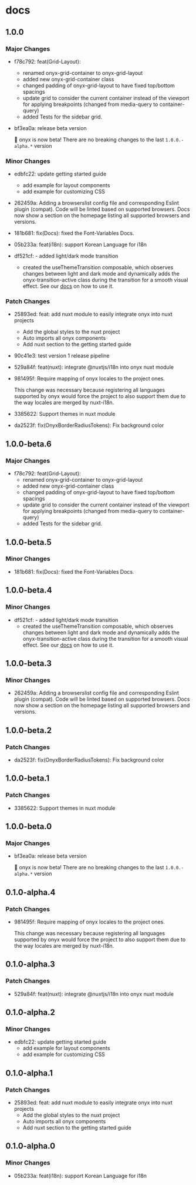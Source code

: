 # docs

## 1.0.0

### Major Changes

- f78c792: feat(Grid-Layout):
  - renamed onyx-grid-container to onyx-grid-layout
  - added new onyx-grid-container class
  - changed padding of onyx-grid-layout to have fixed top/bottom spacings
  - update grid to consider the current container instead of the viewport for applying breakpoints (changed from media-query to container-query)
  - added Tests for the sidebar grid.

- bf3ea0a: release beta version

  🎉 onyx is now beta! There are no breaking changes to the last `1.0.0.-alpha.*` version

### Minor Changes

- edbfc22: update getting started guide
  - add example for layout components
  - add example for customizing CSS

- 262459a: Adding a browserslist config file and corresponding Eslint plugin (compat). Code will be linted based on supported browsers. Docs now show a section on the homepage listing all supported browsers and versions.
- 181b681: fix(Docs): fixed the Font-Variables Docs.
- 05b233a: feat(i18n): support Korean Language for i18n
- df521cf: - added light/dark mode transition
  - created the useThemeTransition composable, which observes changes between light and dark mode and dynamically adds the onyx-transition-active class during the transition for a smooth visual effect. See our [docs](https://onyx.schwarz/development/typography.html) on how to use it.

### Patch Changes

- 25893ed: feat: add nuxt module to easily integrate onyx into nuxt projects
  - Add the global styles to the nuxt project
  - Auto imports all onyx components
  - Add nuxt section to the getting started guide

- 90c41e3: test version 1 release pipeline
- 529a84f: feat(nuxt): integrate @nuxtjs/i18n into onyx nuxt module
- 981495f: Require mapping of onyx locales to the project ones.

  This change was necessary because registering all languages supported by onyx would force the project to also support them due to the way locales are merged by nuxt-i18n.

- 3385622: Support themes in nuxt module
- da2523f: fix(OnyxBorderRadiusTokens): Fix background color

## 1.0.0-beta.6

### Major Changes

- f78c792: feat(Grid-Layout):
  - renamed onyx-grid-container to onyx-grid-layout
  - added new onyx-grid-container class
  - changed padding of onyx-grid-layout to have fixed top/bottom spacings
  - update grid to consider the current container instead of the viewport for applying breakpoints (changed from media-query to container-query)
  - added Tests for the sidebar grid.

## 1.0.0-beta.5

### Minor Changes

- 181b681: fix(Docs): fixed the Font-Variables Docs.

## 1.0.0-beta.4

### Minor Changes

- df521cf: - added light/dark mode transition
  - created the useThemeTransition composable, which observes changes between light and dark mode and dynamically adds the onyx-transition-active class during the transition for a smooth visual effect. See our [docs](https://onyx.schwarz/development/typography.html) on how to use it.

## 1.0.0-beta.3

### Minor Changes

- 262459a: Adding a browserslist config file and corresponding Eslint plugin (compat). Code will be linted based on supported browsers. Docs now show a section on the homepage listing all supported browsers and versions.

## 1.0.0-beta.2

### Patch Changes

- da2523f: fix(OnyxBorderRadiusTokens): Fix background color

## 1.0.0-beta.1

### Patch Changes

- 3385622: Support themes in nuxt module

## 1.0.0-beta.0

### Major Changes

- bf3ea0a: release beta version

  🎉 onyx is now beta! There are no breaking changes to the last `1.0.0.-alpha.*` version

## 0.1.0-alpha.4

### Patch Changes

- 981495f: Require mapping of onyx locales to the project ones.

  This change was necessary because registering all languages supported by onyx would force the project to also support them due to the way locales are merged by nuxt-i18n.

## 0.1.0-alpha.3

### Patch Changes

- 529a84f: feat(nuxt): integrate @nuxtjs/i18n into onyx nuxt module

## 0.1.0-alpha.2

### Minor Changes

- edbfc22: update getting started guide
  - add example for layout components
  - add example for customizing CSS

## 0.1.0-alpha.1

### Patch Changes

- 25893ed: feat: add nuxt module to easily integrate onyx into nuxt projects
  - Add the global styles to the nuxt project
  - Auto imports all onyx components
  - Add nuxt section to the getting started guide

## 0.1.0-alpha.0

### Minor Changes

- 05b233a: feat(i18n): support Korean Language for i18n
